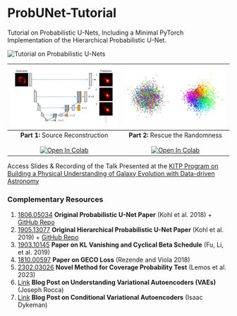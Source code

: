 # ProbUNet-Tutorial

Tutorial on Probabilistic U-Nets, Including a Minimal PyTorch Implementation of the Hierarchical Probabilistic U-Net.

![Tutorial on Probabilistic U-Nets](media/title.gif)

| ![Part 1: Source Reconstruction](media/01-source_reconstruction.png)      |     ![Part 2: Rescue the Randomness](media/02-rescue_the_randomness.png)  |
|                                :----:                                     |                                :----:                                     |
|                      **Part 1:** Source Reconstruction <br/><br/> [![Open In Colab](https://colab.research.google.com/assets/colab-badge.svg)](https://colab.research.google.com/github/mhsotoudeh/ProbUNet-Tutorial/blob/main/01%20Source%20Reconstruction.ipynb)                   |                      **Part 2:** Rescue the Randomness <br/><br/> [![Open In Colab](https://colab.research.google.com/assets/colab-badge.svg)](https://colab.research.google.com/github/mhsotoudeh/ProbUNet-Tutorial/blob/main/02%20Rescue%20The%20Randomness.ipynb)                  |

Access Slides & Recording of the Talk Presented at the [KITP Program on Building a Physical Understanding of Galaxy Evolution with Data-driven Astronomy](https://datadrivengalaxyevolution.github.io/)

### Complementary Resources

1. [1806.05034](https://arxiv.org/abs/1806.05034) **Original Probabilistic U-Net Paper** (Kohl et al. 2018) + [GitHub Repo](https://github.com/SimonKohl/probabilistic_unet)
2. [1905.13077](https://arxiv.org/abs/1905.13077) **Original Hierarchical Probabilistic U-Net Paper** (Kohl et al. 2019) + [GitHub Repo](https://github.com/deepmind/deepmind-research/tree/master/hierarchical_probabilistic_unet)
3. [1903.10145](https://arxiv.org/abs/1903.10145) **Paper on KL Vanishing and Cyclical Beta Schedule** (Fu, Li, et al. 2019)
4. [1810.00597](https://arxiv.org/abs/1810.00597) **Paper on GECO Loss** (Rezende and Viola 2018)
5. [2302.03026](https://arxiv.org/abs/2302.03026) **Novel Method for Coverage Probability Test** (Lemos et al. 2023)
6. [Link](https://towardsdatascience.com/understanding-variational-autoencoders-vaes-f70510919f73) **Blog Post on Understanding Variational Autoencoders (VAEs)** (Joseph Rocca)
7. [Link](https://ijdykeman.github.io/ml/2016/12/21/cvae.html) **Blog Post on Conditional Variational Autoencoders** (Isaac Dykeman)

